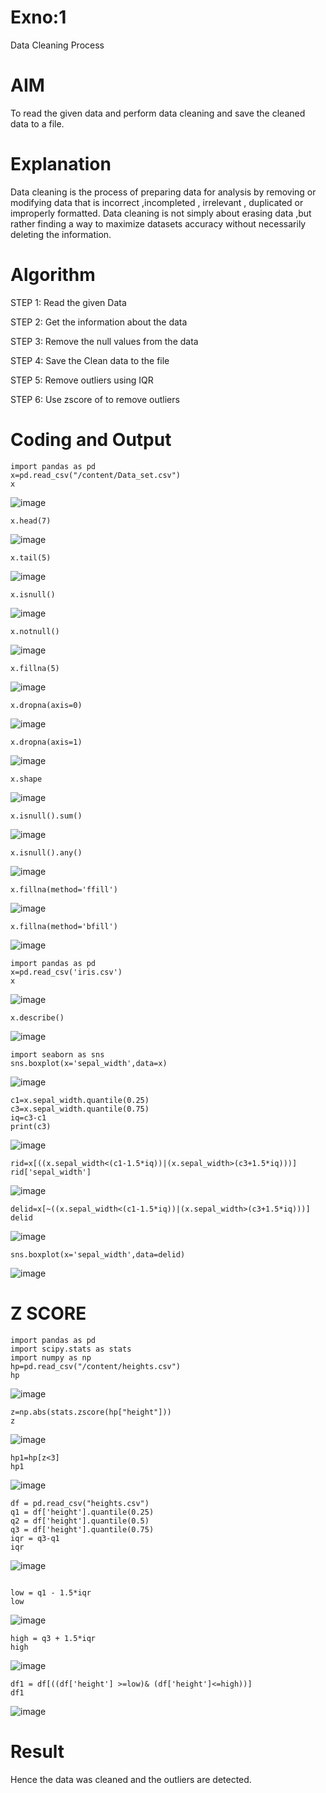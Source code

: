 # Exno:1
Data Cleaning Process

# AIM
To read the given data and perform data cleaning and save the cleaned data to a file.

# Explanation
Data cleaning is the process of preparing data for analysis by removing or modifying data that is incorrect ,incompleted , irrelevant , duplicated or improperly formatted. Data cleaning is not simply about erasing data ,but rather finding a way to maximize datasets accuracy without necessarily deleting the information.

# Algorithm
STEP 1: Read the given Data

STEP 2: Get the information about the data

STEP 3: Remove the null values from the data

STEP 4: Save the Clean data to the file

STEP 5: Remove outliers using IQR

STEP 6: Use zscore of to remove outliers

# Coding and Output


```
import pandas as pd
x=pd.read_csv("/content/Data_set.csv")
x
```
![image](https://github.com/user-attachments/assets/03c9c35e-a60b-4735-b4f0-ae1c1c14801b)

```
x.head(7)
```
![image](https://github.com/user-attachments/assets/59ae6795-433e-4122-887f-d18541b6434c)

```
x.tail(5)
```
![image](https://github.com/user-attachments/assets/696fcd74-fad1-4052-93db-9fb402c0d620)

```
x.isnull()
```
![image](https://github.com/user-attachments/assets/9ee64001-417f-43cb-9743-5c44a74ce4e9)

```
x.notnull()
```
![image](https://github.com/user-attachments/assets/41b9e847-5bbc-4b11-a5b2-f635d8fa2d7d)

```
x.fillna(5)
```
![image](https://github.com/user-attachments/assets/47294ee7-3e7a-4ad7-ab47-e4359053b329)

```
x.dropna(axis=0)
```
![image](https://github.com/user-attachments/assets/8cd44836-e3fc-4fb4-92d0-f59739292012)

```
x.dropna(axis=1)
```
![image](https://github.com/user-attachments/assets/d7b9660e-ff4f-49d5-97c5-26909ee65b69)

```
x.shape
```
![image](https://github.com/user-attachments/assets/ad37fe69-ada4-44dd-989c-28a2d7675f5f)

```
x.isnull().sum()
```
![image](https://github.com/user-attachments/assets/587677b4-25e3-4784-b64c-707e273aaf58)

```
x.isnull().any()
```
![image](https://github.com/user-attachments/assets/a36647d3-4b65-46df-96e4-fd7ee536c642)

```
x.fillna(method='ffill')
```
![image](https://github.com/user-attachments/assets/539b95ac-066b-44c9-808a-8eb685c9a3e7)

```
x.fillna(method='bfill')
```
![image](https://github.com/user-attachments/assets/c55dfd92-7845-413d-a6ee-2d9023d595b6)

```
import pandas as pd
x=pd.read_csv('iris.csv')
x
```
![image](https://github.com/user-attachments/assets/5195eba1-638a-4c36-a53c-c8b6187747e6)

```
x.describe()
```
![image](https://github.com/user-attachments/assets/ecda6844-de3a-489a-86c6-6b2d27ebbe23)

```
import seaborn as sns
sns.boxplot(x='sepal_width',data=x)
```
![image](https://github.com/user-attachments/assets/85ec522b-392d-4708-a2d9-b2429be2eda2)

```
c1=x.sepal_width.quantile(0.25)
c3=x.sepal_width.quantile(0.75)
iq=c3-c1
print(c3)
```
![image](https://github.com/user-attachments/assets/2f76c166-ecbc-45a3-9b2d-7caf86fdfbf7)

```
rid=x[((x.sepal_width<(c1-1.5*iq))|(x.sepal_width>(c3+1.5*iq)))]
rid['sepal_width']
```
![image](https://github.com/user-attachments/assets/5b94eaf5-dbd7-426e-8f9d-527a9b2e3dc2)

```
delid=x[~((x.sepal_width<(c1-1.5*iq))|(x.sepal_width>(c3+1.5*iq)))]
delid
```
![image](https://github.com/user-attachments/assets/7bb429bf-b186-4e8e-8ddb-5459079d6a38)

```
sns.boxplot(x='sepal_width',data=delid)
```
![image](https://github.com/user-attachments/assets/d99d6bec-f86a-4c79-bfcf-0b0bcd88fdab)


# Z SCORE

```
import pandas as pd
import scipy.stats as stats
import numpy as np
hp=pd.read_csv("/content/heights.csv")
hp
```
![image](https://github.com/user-attachments/assets/5a7a1872-8ae2-46ba-b462-701718474fe3)
```
z=np.abs(stats.zscore(hp["height"]))
z
```
![image](https://github.com/user-attachments/assets/203ab38b-e07a-4c9f-9039-b43268238c81)

```
hp1=hp[z<3]
hp1
```
![image](https://github.com/user-attachments/assets/dda80ae9-7c99-4754-85b7-114d80ca960d)
```
df = pd.read_csv("heights.csv")
q1 = df['height'].quantile(0.25)
q2 = df['height'].quantile(0.5)
q3 = df['height'].quantile(0.75)
iqr = q3-q1
iqr
```

![image](https://github.com/user-attachments/assets/0d2ab6c9-60d6-48b2-b595-501a9f1e9a9e)
```

low = q1 - 1.5*iqr
low
```
![image](https://github.com/user-attachments/assets/88be17ce-6b37-481e-8c26-9c4fc7761df1)
```
high = q3 + 1.5*iqr
high
```
![image](https://github.com/user-attachments/assets/28c26dad-d7d1-4eff-a6db-7c997dac06ee)
```
df1 = df[((df['height'] >=low)& (df['height']<=high))]
df1
```
![image](https://github.com/user-attachments/assets/03523138-fe73-4062-8b92-ceb873b04732)


# Result

Hence the data was cleaned and the outliers are detected.

